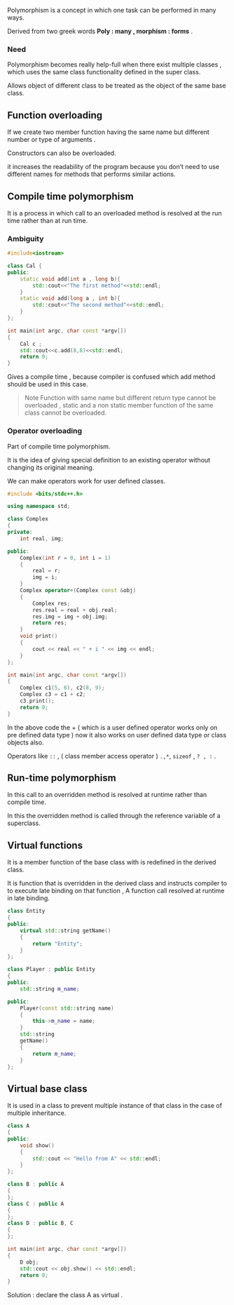 
Polymorphism is a concept in which one task can be performed in many ways. 

Derived from two greek words **Poly : many , morphism : forms** . 

### Need

Polymorphism becomes really help-full when there exist multiple classes , which uses the same class functionality defined in the super class. 

Allows object of different class to be treated as the object of the same base class. 

## Function overloading

If we create two member function having the same name but different number or type of arguments .

Constructors can also be overloaded. 

it increases the readability of the program because you don’t need to use different names for methods that performs similar actions. 

## Compile time polymorphism

It is a process in which call to an overloaded method is resolved at the run time rather than at run time. 

### Ambiguity

```cpp
#include<iostream>

class Cal {
public:
	static void add(int a , long b){
		std::cout<<"The first method"<<std::endl;
	}
	static void add(long a , int b){
		std::cout<<"The second method"<<std::endl;		
	}
};

int main(int argc, char const *argv[])
{
	Cal c ;
	std::cout<<c.add(8,8)<<std::endl;
	return 0;
}
```

Gives a compile time , because compiler is confused which add method should be used in this case. 

> Note Function with same name but different return type cannot be overloaded , static and a non static member function of the same class cannot be overloaded.
> 

### Operator overloading

Part of compile time polymorphism. 

It is the idea of giving special  definition to an existing operator  without changing its original meaning. 

We can make operators work for user defined classes. 

```cpp
#include <bits/stdc++.h>

using namespace std;

class Complex
{
private:
    int real, img;

public:
    Complex(int r = 0, int i = 1)
    {
        real = r;
        img = i;
    }
    Complex operator+(Complex const &obj)
    {
        Complex res;
        res.real = real + obj.real;
        res.img = img + obj.img;
        return res;
    }
    void print()
    {
        cout << real << " + i " << img << endl;
    }
};

int main(int argc, char const *argv[])
{
    Complex c1(5, 6), c2(8, 9);
    Complex c3 = c1 + c2;
    c3.print();
    return 0;
}
```

In the above code the + ( which is a user defined operator works only on pre defined data type ) now it also works on user defined data type or class objects also. 

Operators like `::` , ( class member access operator ) `.,*`, `sizeof` ,  `? , :`  . 

## Run-time polymorphism

In this call to an overridden method is resolved at runtime rather than compile time. 

In this the overridden method is called through the reference variable of a superclass. 

## Virtual functions

It is a member function of the base class with is redefined in the derived class. 

It is function that is overridden in the derived class and instructs compiler to to execute late binding on that function , A function call resolved at runtime in late binding. 

```cpp
class Entity
{
public:
    virtual std::string getName()
    {
        return "Entity";
    }
};

class Player : public Entity
{
public:
    std::string m_name;

public:
    Player(const std::string name)
    {
        this->m_name = name;
    }
    std::string
    getName()
    {
        return m_name;
    }
};
```

## Virtual base class

It is used in a class to prevent multiple instance of that class in the case of multiple inheritance. 

```cpp
class A
{
public:
    void show()
    {
        std::cout << "Hello from A" << std::endl;
    }
};

class B : public A
{
};
class C : public A
{
};
class D : public B, C
{
};

int main(int argc, char const *argv[])
{
    D obj;
    std::cout << obj.show() << std::endl;
    return 0;
}
```

Solution : declare the class A as virtual .